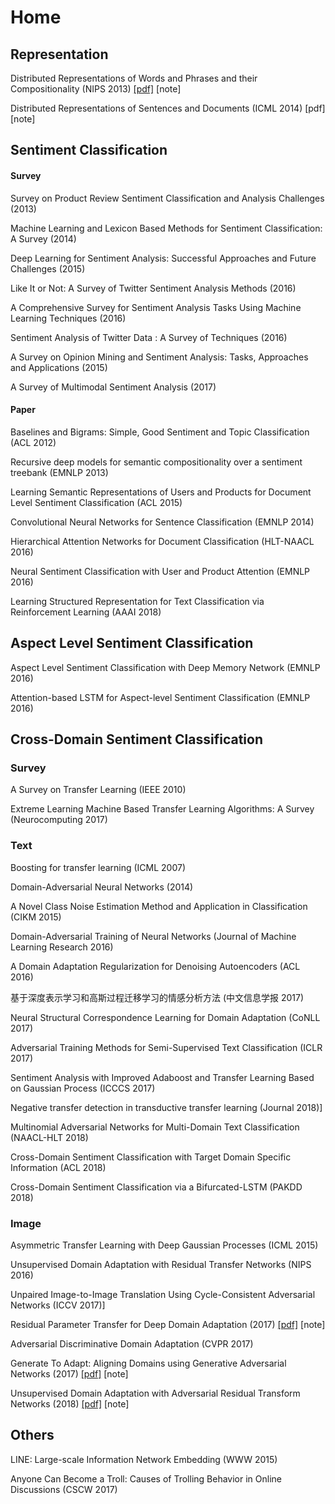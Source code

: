 # Home

## Representation

Distributed Representations of Words and Phrases and their Compositionality \(NIPS 2013\) [\[pdf\]](http://papers.nips.cc/paper/5021-distributed-representations-of-words-and-phrases-and-their-compositionality.pdf) \[note\]

Distributed Representations of Sentences and Documents \(ICML 2014\) \[pdf\] \[note\]

## Sentiment Classification

#### Survey

Survey on Product Review Sentiment Classification and Analysis Challenges \(2013\)

Machine Learning and Lexicon Based Methods for Sentiment Classification: A Survey \(2014\)

Deep Learning for Sentiment Analysis: Successful Approaches and Future Challenges \(2015\)

Like It or Not: A Survey of Twitter Sentiment Analysis Methods \(2016\)

A Comprehensive Survey for Sentiment Analysis Tasks Using Machine Learning Techniques \(2016\)

Sentiment Analysis of Twitter Data : A Survey of Techniques \(2016\)

A Survey on Opinion Mining and Sentiment Analysis: Tasks, Approaches and Applications \(2015\)

A Survey of Multimodal Sentiment Analysis \(2017\)

#### Paper

Baselines and Bigrams: Simple, Good Sentiment and Topic Classification \(ACL 2012\)

Recursive deep models for semantic compositionality over a sentiment treebank \(EMNLP 2013\)

Learning Semantic Representations of Users and Products for Document Level Sentiment Classification \(ACL 2015\)

Convolutional Neural Networks for Sentence Classification \(EMNLP 2014\)

Hierarchical Attention Networks for Document Classification \(HLT-NAACL 2016\)

Neural Sentiment Classification with User and Product Attention \(EMNLP 2016\)

Learning Structured Representation for Text Classification via Reinforcement Learning \(AAAI 2018\)

## Aspect Level Sentiment Classification

Aspect Level Sentiment Classification with Deep Memory Network \(EMNLP 2016\)

Attention-based LSTM for Aspect-level Sentiment Classification \(EMNLP 2016\)

## Cross-Domain Sentiment Classification

### Survey

A Survey on Transfer Learning \(IEEE 2010\)

Extreme Learning Machine Based Transfer Learning Algorithms: A Survey \(Neurocomputing 2017\)

### Text

Boosting for transfer learning \(ICML 2007\)

Domain-Adversarial Neural Networks \(2014\)

A Novel Class Noise Estimation Method and Application in Classification \(CIKM 2015\)

Domain-Adversarial Training of Neural Networks \(Journal of Machine Learning Research 2016\)

A Domain Adaptation Regularization for Denoising Autoencoders \(ACL 2016\)

基于深度表示学习和高斯过程迁移学习的情感分析方法 \(中文信息学报 2017\)

Neural Structural Correspondence Learning for Domain Adaptation \(CoNLL 2017\)

Adversarial Training Methods for Semi-Supervised Text Classification \(ICLR 2017\)

Sentiment Analysis with Improved Adaboost and Transfer Learning Based on Gaussian Process \(ICCCS 2017\)

Negative transfer detection in transductive transfer learning \(Journal 2018\)\]

Multinomial Adversarial Networks for Multi-Domain Text Classification \(NAACL-HLT 2018\)

Cross-Domain Sentiment Classification with Target Domain Specific Information \(ACL 2018\)

Cross-Domain Sentiment Classification via a Bifurcated-LSTM \(PAKDD 2018\)

### Image

Asymmetric Transfer Learning with Deep Gaussian Processes \(ICML 2015\)

Unsupervised Domain Adaptation with Residual Transfer Networks \(NIPS 2016\)

Unpaired Image-to-Image Translation Using Cycle-Consistent Adversarial Networks \(ICCV 2017\)\]

Residual Parameter Transfer for Deep Domain Adaptation \(2017\) [\[pdf\]](https://arxiv.org/pdf/1711.07714.pdf) \[note\]

Adversarial Discriminative Domain Adaptation \(CVPR 2017\)

Generate To Adapt: Aligning Domains using Generative Adversarial Networks \(2017\) [\[pdf\]](https://arxiv.org/pdf/1704.01705.pdf) \[note\]

Unsupervised Domain Adaptation with Adversarial Residual Transform Networks \(2018\) [\[pdf\]](https://arxiv.org/pdf/1804.09578.pdf) \[note\]

## Others

LINE: Large-scale Information Network Embedding \(WWW 2015\)

Anyone Can Become a Troll: Causes of Trolling Behavior in Online Discussions \(CSCW 2017\)









